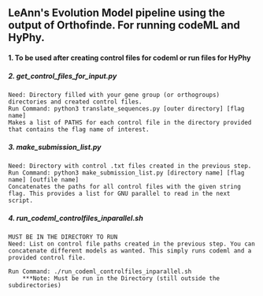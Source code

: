 ## LeAnn's Evolution Model pipeline using the output of Orthofinde. For running codeML and HyPhy.

#### 1. To be used after creating control files for codeml or run files for HyPhy
	
##### 2. get_control_files_for_input.py
	Need: Directory filled with your gene group (or orthogroups) directories and created control files.
	Run Command: python3 translate_sequences.py [outer directory] [flag name]
	Makes a list of PATHS for each control file in the directory provided that contains the flag name of interest.
	
##### 3. make_submission_list.py
	Need: Directory with control .txt files created in the previous step.
	Run Command: python3 make_submission_list.py [directory name] [flag name] [outfile name]
	Concatenates the paths for all control files with the given string flag. This provides a list for GNU parallel to read in the next script.

##### 4. run_codeml_controlfiles_inparallel.sh
	MUST BE IN THE DIRECTORY TO RUN
	Need: List on control file paths created in the previous step. You can concatenate different models as wanted. This simply runs codeml and a provided control file.
	       
	Run Command: ./run_codeml_controlfiles_inparallel.sh
		***Note: Must be run in the Directory (still outside the subdirectories)
